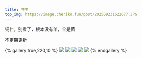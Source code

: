 ```yaml
---
title: 咩咩
top_img: https://image.cheriko.fun/post/202509231622677.JPG
---
```


铜仁，别看了，根本没有羊，全是菌

不定期更新

{% gallery true,220,10 %}
![](https://image.cheriko.fun/post/202509231623303.PNG)
![](https://image.cheriko.fun/post/202509231624655.PNG)
![](https://image.cheriko.fun/post/202509231626977.PNG)
![](https://image.cheriko.fun/post/202509231624160.PNG)
![](https://image.cheriko.fun/post/202509231624107.JPG)
{% endgallery %}

